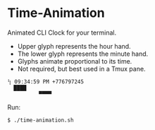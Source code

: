 # Time-Animation

Animated CLI Clock for your terminal.
- Upper glyph represents the hour hand.
- The lower glyph represents the minute hand.
- Glyphs animate proportional to its time.
- Not required, but best used in a Tmux pane.

```
⢳ 09:34:59 PM +776797245
  ████
          ▀▀▀▀
```          
          
Run:
```
$ ./time-animation.sh
```          